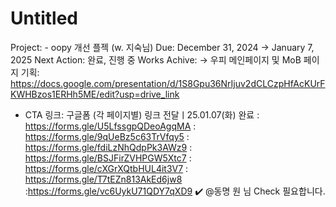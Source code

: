 # Untitled

Project: - oopy 개선 플젝 (w. 지숙님)
Due: December 31, 2024 → January 7, 2025
Next Action: 완료, 진행 중
Works Achive: → 우피 메인페이지 및 MoB 페이지 기획: https://docs.google.com/presentation/d/1S8Gpu36NrIjuv2dCLCzpHfAcKUrFKWHBzos1ERHh5ME/edit?usp=drive_link
- CTA 링크: 구글폼 (각 페이지별) 링크 전달ㅣ25.01.07(화) 완료
: https://forms.gle/U5LfssgpQDeoAgqMA
: https://forms.gle/9qUeBz5c63TrVfqy5
: https://forms.gle/fdiLzNhQdpPk3AWz9
: https://forms.gle/BSJFirZVHPGW5Xtc7
: https://forms.gle/cXGrXQtbHUL4it3V7
: https://forms.gle/T7tEZn813AkEd6jw8
:https://forms.gle/vc6UykU71QDY7qXD9
✔️ @동명 원 님 Check 필요합니다.